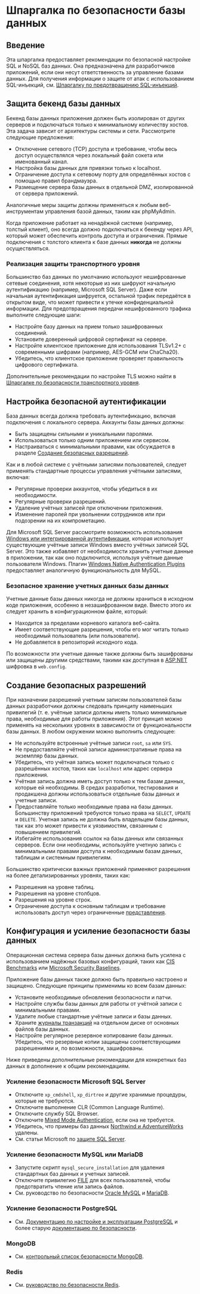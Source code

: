 # Шпаргалка по безопасности базы данных

## Введение

Эта шпаргалка предоставляет рекомендации по безопасной настройке SQL и NoSQL баз данных. Она предназначена для разработчиков приложений, если они несут ответственность за управление базами данных. Для получения информации о защите от атак с использованием SQL-инъекций, см. [Шпаргалку по предотвращению SQL-инъекций](SQL_Injection_Prevention_Cheat_Sheet.md).

## Защита бекенд базы данных

Бекенд базы данных приложения должен быть изолирован от других серверов и подключаться только к минимальному количеству хостов. Эта задача зависит от архитектуры системы и сети. Рассмотрите следующие предложения:

- Отключение сетевого (TCP) доступа и требование, чтобы весь доступ осуществлялся через локальный файл сокета или именованный канал.
- Настройка базы данных для привязки только к localhost.
- Ограничение доступа к сетевому порту для определённых хостов с помощью правил брандмауэра.
- Размещение сервера базы данных в отдельной DMZ, изолированной от сервера приложений.

Аналогичные меры защиты должны применяться к любым веб-инструментам управления базой данных, таким как phpMyAdmin.

Когда приложение работает на ненадёжной системе (например, толстый клиент), оно всегда должно подключаться к бекенду через API, который может обеспечить контроль доступа и ограничения. Прямые подключения с толстого клиента к базе данных **никогда** не должны осуществляться.

### Реализация защиты транспортного уровня

Большинство баз данных по умолчанию используют нешифрованные сетевые соединения, хотя некоторые из них шифруют начальную аутентификацию (например, Microsoft SQL Server). Даже если начальная аутентификация шифруется, остальной трафик передаётся в открытом виде, что может привести к утечке конфиденциальной информации. Для предотвращения передачи нешифрованного трафика выполните следующие шаги:

- Настройте базу данных на прием только зашифрованных соединений.
- Установите доверенный цифровой сертификат на сервере.
- Настройте клиентское приложение для использования TLSv1.2+ с современными шифрами (например, AES-GCM или ChaCha20).
- Убедитесь, что клиентское приложение проверяет правильность цифрового сертификата.

Дополнительные рекомендации по настройке TLS можно найти в [Шпаргалке по безопасности транспортного уровня](Transport_Layer_Security_Cheat_Sheet.md).

## Настройка безопасной аутентификации

База данных всегда должна требовать аутентификацию, включая подключения с локального сервера. Аккаунты базы данных должны:

- Быть защищены сильными и уникальными паролями.
- Использоваться только одним приложением или сервисом.
- Настраиваться с минимальными правами, как обсуждается в разделе [Создание безопасных разрешений](#создание-безопасных-разрешений).

Как и в любой системе с учётными записями пользователей, следует применять стандартные процессы управления учётными записями, включая:

- Регулярные проверки аккаунтов, чтобы убедиться в их необходимости.
- Регулярные проверки разрешений.
- Удаление учётных записей при отключении приложения.
- Изменение паролей при увольнении сотрудников или при подозрении на их компрометацию.

Для Microsoft SQL Server рассмотрите возможность использования [Windows или интегрированной аутентификации](https://docs.microsoft.com/ru-ru/dotnet/framework/data/adonet/sql/authentication-in-sql-server), которая использует существующие учётные записи Windows вместо учётных записей SQL Server. Это также избавляет от необходимости хранить учетные данные в приложении, так как оно подключится, используя учётные данные пользователя Windows. Плагин [Windows Native Authentication Plugins](https://dev.mysql.com/doc/connector-net/en/connector-net-programming-authentication-windows-native.html) предоставляет аналогичную функциональность для MySQL.

### Безопасное хранение учетных данных базы данных

Учетные данные базы данных никогда не должны храниться в исходном коде приложения, особенно в незашифрованном виде. Вместо этого их следует хранить в конфигурационном файле, который:

- Находится за пределами корневого каталога веб-сайта.
- Имеет соответствующие разрешения, чтобы его мог читать только необходимый пользователь (или пользователи).
- Не добавляется в репозиторий исходного кода.

По возможности эти учетные данные также должны быть зашифрованы или защищены другими средствами, такими как доступная в [ASP.NET](https://docs.microsoft.com/ru-ru/dotnet/framework/data/adonet/connection-strings-and-configuration-files#encrypting-configuration-file-sections-using-protected-configuration) шифровка в `web.config`.

## Создание безопасных разрешений

При назначении разрешений учетным записям пользователей базы данных разработчики должны следовать принципу наименьших привилегий (т. е. учётные записи должны иметь только минимальные права, необходимые для работы приложения). Этот принцип можно применять на нескольких уровнях в зависимости от функциональности базы данных. В любом окружении можно выполнить следующее:

- Не используйте встроенные учётные записи `root`, `sa` или `SYS`.
- Не предоставляйте учётной записи административные права на экземпляр базы данных.
- Убедитесь, что учётная запись может подключаться только с разрешённых хостов, таких как `localhost` или адрес сервера приложения.
- Учётная запись должна иметь доступ только к тем базам данных, которые ей необходимы. В средах разработки, тестирования и продакшена должны использоваться отдельные базы данных и учетные записи.
- Предоставляйте только необходимые права на базы данных. Большинству приложений требуются только права на `SELECT`, `UPDATE` и `DELETE`. Учетная запись не должна быть владельцем базы данных, так как это может привести к уязвимостям, связанным с повышением привилегий.
- Избегайте использования ссылок на базы данных или связанных серверов. Если они необходимы, используйте учетную запись с минимальными правами доступа к необходимым базам данных, таблицам и системным привилегиям.

Большинство критически важных приложений применяют разрешения на более детализированных уровнях, таких как:

- Разрешения на уровне таблиц.
- Разрешения на уровне столбцов.
- Разрешения на уровне строк.
- Ограничение доступа к основным таблицам и требование использовать доступ через ограниченные [представления](<https://ru.wikipedia.org/wiki/Представление_(SQL)>).

## Конфигурация и усиление безопасности базы данных

Операционная система сервера базы данных должна быть усилена с использованием надёжных базовых конфигураций, таких как [CIS Benchmarks](https://www.cisecurity.org/cis-benchmarks/) или [Microsoft Security Baselines](https://docs.microsoft.com/ru-ru/windows/security/threat-protection/windows-security-baselines).

Приложение базы данных также должно быть правильно настроено и защищено. Следующие принципы применимы ко всем базам данных:

- Установите необходимые обновления безопасности и патчи.
- Настройте службы базы данных для работы от учётной записи с минимальными правами.
- Удалите любые стандартные учётные записи и базы данных.
- Храните [журналы транзакций](https://ru.wikipedia.org/wiki/Журнал_транзакций) на отдельном диске от основных файлов базы данных.
- Настройте регулярное резервное копирование базы данных. Убедитесь, что резервные копии защищены соответствующими разрешениями и, по возможности, зашифрованы.

Ниже приведены дополнительные рекомендации для конкретных баз данных в дополнение к общим рекомендациям.

### Усиление безопасности Microsoft SQL Server

- Отключите `xp_cmdshell`, `xp_dirtree` и другие хранимые процедуры, которые не требуются.
- Отключите выполнение CLR (Common Language Runtime).
- Отключите службу SQL Browser.
- Отключите [Mixed Mode Authentication](https://docs.microsoft.com/ru-ru/sql/relational-databases/security/choose-an-authentication-mode?view=sql-server-ver15), если она не требуется.
- Убедитесь, что примеры баз данных [Northwind и AdventureWorks](https://docs.microsoft.com/ru-ru/dotnet/framework/data/adonet/sql/linq/downloading-sample-databases) удалены.
- См. статьи Microsoft по [защите SQL Server](https://docs.microsoft.com/ru-ru/sql/relational-databases/security/securing-sql-server).

### Усиление безопасности MySQL или MariaDB

- Запустите скрипт `mysql_secure_installation` для удаления стандартных баз данных и учетных записей.
- Отключите привилегию [FILE](https://dev.mysql.com/doc/refman/8.0/en/privileges-provided.html#priv_file) для всех пользователей, чтобы предотвратить чтение или запись файлов.
- См. руководство по безопасности [Oracle MySQL](https://dev.mysql.com/doc/refman/8.0/en/security-guidelines.html) и [MariaDB](https://mariadb.com/ru/library/securing-mariadb/).

### Усиление безопасности PostgreSQL

- См. [Документацию по настройке и эксплуатации PostgreSQL](https://www.postgresql.org/docs/current/runtime.html) и более старую [документацию по безопасности](https://www.postgresql.org/docs/7.0/security.htm).

### MongoDB

- См. [контрольный список безопасности MongoDB](https://docs.mongodb.com/manual/administration/security-checklist/).

### Redis

- См. [руководство по безопасности Redis](https://redis.io/topics/security).
